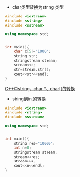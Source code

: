 * char类型转换为string 类型:

```cpp
#include <iostream>
#include <string>
#include <sstream>

using namespace std;


int main(){
    char c[5]="1000";
    string str;
    stringstream stream;
    stream<<c;
    str=stream.str();
    cout<<str<<endl;
}

```
[C++中string、char *、char[]的转换](https://www.cnblogs.com/Pillar/p/4206452.html)

* string到int的转换
```cpp
#include <iostream>
#include <string>
#include <sstream>

using namespace std;


int main(){
    string res="10000";
    int n=0;
    stringstream stream;
    stream<<res;
    stream>>n;
    cout<<n<<endl;
}
```
